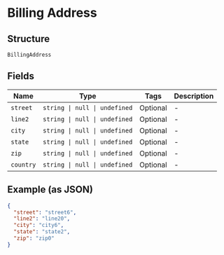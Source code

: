 
# Billing Address

## Structure

`BillingAddress`

## Fields

| Name | Type | Tags | Description |
|  --- | --- | --- | --- |
| `street` | `string \| null \| undefined` | Optional | - |
| `line2` | `string \| null \| undefined` | Optional | - |
| `city` | `string \| null \| undefined` | Optional | - |
| `state` | `string \| null \| undefined` | Optional | - |
| `zip` | `string \| null \| undefined` | Optional | - |
| `country` | `string \| null \| undefined` | Optional | - |

## Example (as JSON)

```json
{
  "street": "street6",
  "line2": "line20",
  "city": "city6",
  "state": "state2",
  "zip": "zip0"
}
```

